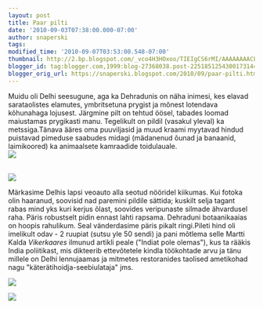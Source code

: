 ```yaml
---
layout: post
title: Paar pilti
date: '2010-09-03T07:38:00.000-07:00'
author: snaperski
tags: 
modified_time: '2010-09-07T03:53:00.548-07:00'
thumbnail: http://2.bp.blogspot.com/_vco4H3HOxoo/TIEIgCS6rMI/AAAAAAAACL4/IYr2Y9u_Waw/s72-c/reo.jpg
blogger_id: tag:blogger.com,1999:blog-27368038.post-2251851254300173144
blogger_orig_url: https://snaperski.blogspot.com/2010/09/paar-pilti.html
---
```

Muidu oli Delhi seesugune, aga ka Dehradunis on näha inimesi, kes elavad sarataolistes elamutes, ymbritsetuna prygist ja mõnest lotendava kõhunahaga lojusest. Järgmine pilt on tehtud öösel, tabades loomad maiustamas prygikasti manu. Tegelikult on pildil (vasakul yleval) ka metssiga.Tänava ääres oma puuviljasid ja muud kraami myytavad hindud puistavad pimeduse saabudes midagi (mädanenud õunad ja banaanid, laimikoored) ka animaalsete kamraadide toidulauale.
<a href="http://2.bp.blogspot.com/_vco4H3HOxoo/TIEIgCS6rMI/AAAAAAAACL4/IYr2Y9u_Waw/reo.jpg"><br /><img src="http://2.bp.blogspot.com/_vco4H3HOxoo/TIEIgCS6rMI/AAAAAAAACL4/IYr2Y9u_Waw/s320/reo.jpg" border="0" /></a>

<a href="http://2.bp.blogspot.com/_vco4H3HOxoo/TIEJbj1QjHI/AAAAAAAACMA/W1LusRTES3c/prygi.jpg"><br /><img src="http://2.bp.blogspot.com/_vco4H3HOxoo/TIEJbj1QjHI/AAAAAAAACMA/W1LusRTES3c/s320/prygi.jpg" border="0" /></a>

Märkasime Delhis lapsi veoauto alla seotud nööridel kiikumas. Kui fotoka olin haaranud, soovisid nad paremini pildile sättida; kuskilt selja tagant rabas mind yks kuri kerjus õlast, soovides veripunaste silmade ähvardusel raha. Päris robustselt pidin ennast lahti rapsama.
Dehraduni botaanikaaias on hoopis rahulikum. Seal vänderdasime päris pikalt ringi.Pileti hind oli imelikult odav - 2 ruupiat (sutsu yle 50 sendi) ja pani mõtlema selle Martti Kalda <i>Vikerkaares</i> ilmunud artikli peale ("Indiat pole olemas"), kus ta rääkis India poliitikast, mis dikteerib ettevõtetele kindla töökohtade arvu ja tänu millele on Delhi lennujaamas ja mitmetes restoranides taolised ametikohad nagu "käterätihoidja-seebiulataja" jms.

<a href="http://1.bp.blogspot.com/_vco4H3HOxoo/TIELGJ5hrAI/AAAAAAAACMI/5Y6joDz6SL8/veoauto.jpg"><img src="http://1.bp.blogspot.com/_vco4H3HOxoo/TIELGJ5hrAI/AAAAAAAACMI/5Y6joDz6SL8/s320/veoauto.jpg" border="0" /></a>

<a href="http://3.bp.blogspot.com/_vco4H3HOxoo/TIEMT2JIfSI/AAAAAAAACMQ/c5UJ86sLcUQ/raivo2.jpg"><img src="http://3.bp.blogspot.com/_vco4H3HOxoo/TIEMT2JIfSI/AAAAAAAACMQ/c5UJ86sLcUQ/s320/raivo2.jpg" border="0" /></a>


